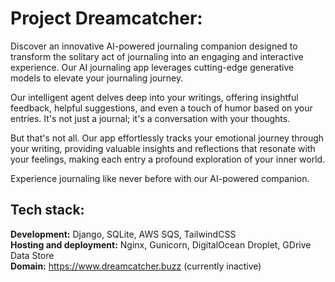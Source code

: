 # Project Dreamcatcher:
Discover an innovative AI-powered journaling companion designed to transform the solitary act of journaling into an engaging and interactive experience. Our AI journaling app leverages cutting-edge generative models to elevate your journaling journey.

Our intelligent agent delves deep into your writings, offering insightful feedback, helpful suggestions, and even a touch of humor based on your entries. It's not just a journal; it's a conversation with your thoughts.

But that's not all. Our app effortlessly tracks your emotional journey through your writing, providing valuable insights and reflections that resonate with your feelings, making each entry a profound exploration of your inner world.

Experience journaling like never before with our AI-powered companion.


## Tech stack:
<b>Development:</b> Django, SQLite, AWS SQS, TailwindCSS 
<br>
<b>Hosting and deployment:</b> Nginx, Gunicorn, DigitalOcean Droplet, GDrive Data Store
<br>
<b>Domain:</b> https://www.dreamcatcher.buzz (currently inactive)

